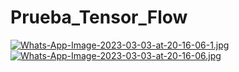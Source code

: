 # Prueba_Tensor_Flow
[![Whats-App-Image-2023-03-03-at-20-16-06-1.jpg](https://i.postimg.cc/qRVNQrLS/Whats-App-Image-2023-03-03-at-20-16-06-1.jpg)](https://postimg.cc/gwsckf1H)
[![Whats-App-Image-2023-03-03-at-20-16-06.jpg](https://i.postimg.cc/65jTgncd/Whats-App-Image-2023-03-03-at-20-16-06.jpg)](https://postimg.cc/KRTZgKdz)
